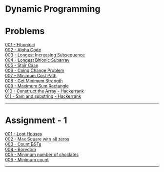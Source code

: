 # Dynamic Programming

# Problems 

[001 - Fibonicci](./code-part-1/001-Fibonicci.cpp)<br>
[002 - Alpha Code](./code-part-1/002-AlphaCode.cpp)<br>
[003 - Longest Increasing Subsequence](./code-part-1/003-longest-incresing-subsequence.cpp)<br>
[004 - Longest Bitionic Subarray](./code-part-1/004-Longest-Bitionic-Subarray.cpp)<br>
[005 - Stair Case](./code-part-1/005-StairCase.cpp)<br>
[006 - Coing Change Problem](./code-part-1/006-Coin-Change-Problem.cpp)<br>
[007 - Minimum Cost Path](./code-part-1/007-Min-Cost-Dp.cpp)<br>
[008 - Get Minimum Strength](./code-part-1/008-Get-Minimum-Strength.cpp)<br>
[009 - Maximum Sum Rectangle](./code-part-1/009-Max-Sum-Rectangle.cpp)<br>
[010 - Construct the Array - Hackerrank](./code-part-1/010-Construct-Array.cpp)<br>
[011 - Sam and substring - Hackerrank](./code-part-1/011-Sam-And-Substring.cpp)<br>

---

# Assignment - 1

[001 - Loot Houses](./code-part-2/001-Loot-Houses.cpp)<br>
[002 - Max Square with all zeros](./code-part-2/002-Max-squares-with-all-zeros.cpp)<br>
[003 - Count BSTs](./code-part-2/003-Cont-BSTs.cpp)<br>
[004 - Boredom](./code-part-2/004-Boredom.cpp)<br>
[005 - Minimum number of choclates](./code-part-2/005-Min-Number-Of-Choclates.cpp)<br>
[006 - Minimum count](./code-part-2/006-Minimum-Count.cpp)<br>

---